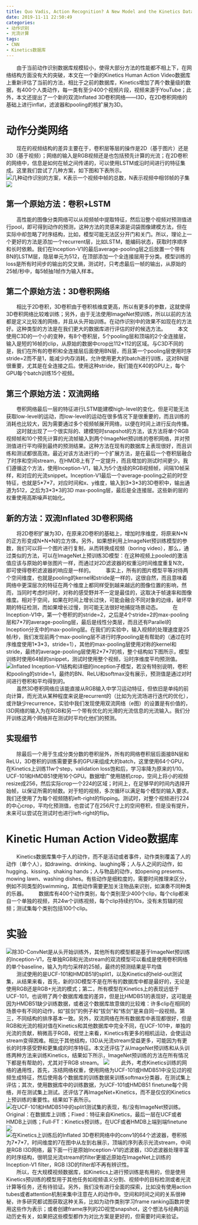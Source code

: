 ```yaml
---
title: Quo Vadis, Action Recognition? A New Model and the Kinetics Dataset (CVPR 2017)
date: 2019-11-11 22:50:49
categories: 
- 动作识别
- 光流计算
tags:
- CNN
- Kinetics数据库
---
```

&emsp;&emsp;由于当前动作识别数据库规模较小，使得大部分方法的性能都不相上下，在网络结构方面没有大的突破，本文在一个新的Kinetics Human Action Video数据库上重新评估了当前的方法，相比于之前的数据库，Kinetics增加了两个数量级的数据，有400个人类动作，每一类有至少400个视频片段，视频来源于YouTube；此外，本文还提出了一个新的双流Inflated 3D卷积网络——I3D，在2D卷积网络的基础上进行inflat，滤波器和pooling的核扩展为3D。
# 动作分类网络
&emsp;&emsp;现在的视频结构的差异主要在于，卷积层等层的操作是2D（基于图片）还是3D（基于视频）；网络的输入是RGB视频还是也包括预先计算的光流；在2D卷积的网络中，信息是如何在帧之间传递的，可以使用LSTM或沿时间进行的特征集成。这里我们尝试了几种方案，如下图和下表所示。
![](/images/I3D/fig_archi.png "几种动作识别的方案，K表示一个视频中帧的总数，N表示视频中相邻帧的子集")
![](/images/I3D/tab_archi.png "")
## 第一个原始方法：卷积+LSTM
&emsp;&emsp;高性能的图像分类网络可以从视频帧中提取特征，然后沿整个视频对预测值进行pool，即可得到动作的预测，这种方法的灵感来源是词袋图像建模方法，但在实际中却忽略了时序结构，比如，模型可能无法区分开门和关门。所以，理论上一个更好的方法是添加一个recurrent层，比如LSTM，能编码状态，获取时序顺序和长时依赖。我们在Inception-V1的最后average-pooling层之后放置一个带有BN的LSTM层，隐层单元为512，在顶部添加一个全连接层用于分类。模型训练的loss是所有时间步的输出的交叉熵，测试时，只考虑最后一帧的输出，从原始的25帧/秒中，每5帧抽1帧作为输入样本。
## 第二个原始方法：3D卷积网络
&emsp;&emsp;相比于2D卷积，3D卷积由于卷积核维度更高，所以有更多的参数，这就使得3D卷积网络比较难训练；另外，由于无法使用ImageNet预训练，所以以前的方法都是定义比较浅的网络，并且从头开始训练。在动作识别中的效果不如现在的方法好。这种类型的方法是在我们更大的数据库进行评估的好的候选方法。
&emsp;&emsp;本文使用C3D的一个小的变种，有8个卷积层，5个pooling层和顶端的2个全连接层，输入是短的16帧的clip，从原始的数据中crop出112\*112的区域。与C3D不同的是，我们在所有的卷积和全连接层后面使用BN层，而且第一个pooling层使用时序stride=2而不是1，能减少内存消耗，允许使用更大的batch进行训练，这对BN层很重要，尤其是在全连接之后。使用这种stride，我们能在K40的GPU上，每个GPU每个batch训练15个视频。
## 第三个原始方法：双流网络
&emsp;&emsp;卷积网络最后一层的特征进行LSTM能建模high-level的变化，但是可能无法获取low-level的运动，而low-level的运动在很多情况下是很重要的，而且训练的消耗也比较大，因为需要通过多个视频帧展开网络，以便在时间上进行反向传播。
&emsp;&emsp;这时就出现了一个很实际的、建模短时snapshot的方法，该方法将单个RGB视频帧和10个预先计算的光流帧输入到两个ImageNet预训练的卷积网络，并对预测值进行平均得到最终的预测结果。这种方法在现有的数据库上表现很好，而且训练和测试都很高效。最近对该方法进行的一个扩展方法，是在最后一个卷积层融合了时序和空间stream，在HMDB上有了一定提升，而且增加的测试时间更少。我们遵循这个方法，使用Inception-V1，输入为5个连续的RGB视频帧，间隔10帧采样，和对应的光流snippet。Inception-V1最后一个average-pooling之前的时空特征，也就是5\*7\*7，对应时间和x、y维度，输入到3\*3\*3的3D卷积中，输出通道为512，之后为3\*3\*3的3D max-pooling层，最后是全连接层。这些新的层的权重使用高斯噪声初始化。
## 新的方法：双流Inflated 3D卷积网络
&emsp;&emsp;将2D卷积扩展为3D，在原来2D卷积的基础上，增加时序维度，将原来N\*N的正方形变成N\*N\*N的立方体。另外，如果想利用上ImageNet预训练模型的参数，我们可以将一个图片进行复制，从而转换成视频（boring video），那么，通过类似的方法，可以在ImageNet上预训练3D模型：在这种视频上pooled的激活值应该与原始的单张图片一样，而通过对2D滤波器的权重沿时间维度重复N次，即可使得卷积滤波器的响应是一样的。
&emsp;&emsp;事实上，所有的图片模型平等对待两个空间维度，也就是pooling的kernel和stride是一样的，这很自然，而且意味着网络中更深层次的特征在两个维度上都同样受到越来越远的图像位置的影响，然而，当同时考虑时间时，对称的感受野并不一定是最佳的，这取决于帧速率和图像维度。相对于空间，如果在时间上增长过快，可能会融合不同对象的边缘，破坏早期的特征检测，而如果增长过慢，则可能无法很好地捕捉场景动态。
&emsp;&emsp;在Inception-V1中，第一个卷积的的stride=2，之后是4个stride=2的max-pooling层和7\*7的average-pooling层，最后是线性分类层，而且还有Parallel的Inception分支中的max-pooling层。在我们的实验中，输入视频的处理速度是25帧/秒，我们发现前两个max-pooling层不进行时序pooling是有帮助的（通过在时序维度使用1\*3\*3，stride=1），其他的max-pooling层使用对称的kernel和stride，最终的average-pooling层使用2\*7\*7的核，整个结构如下图所示，模型训练时使用64帧的snippet，测试时使用整个视频，沿时序维度平均预测值。
![](/images/I3D/fig_inflated.png "Inflated Inception-V1结构和详细的inception子模型，若没有特别说明，卷积和pooling的stride=1，最终的BN、ReLU和softmax没有展示，预测值是通过对时间进行卷积和平均得到的。")
&emsp;&emsp;虽然3D卷积网络应该能直接从RGB输入中学习运动特征，但依旧是单纯的前向计算，而光流从某种程度来说是recurrent的（比如为光流场进行迭代的优化），或许缺少recurrence，实验中我们发现使用双流网络（e图）的设置是有价值的，I3D网络的输入为在RGB和另一个带有优化的光滑的光流信息的光流输入。我们分开训练这两个网络并在测试时平均化他们的预测。
## 实现细节
&emsp;&emsp;除最后一个用于生成分类分数的卷积层外，所有的网络卷积层后面接BN层和ReLU，3D卷积的训练需要更多的GPU来组成大的batch，这里使用64个GPU，在Kinetics上训练11w个step，validation loss饱和后，学习率降为原来的1/10。UCF-101和HMDB51使用16个GPU。数据增广使用随机crop，空间上将小的视频resize成256，然后实际crop一个224的区域；时间上，在足够早的时间内选择开始帧，以保证所需的帧数。对于短的视频，多次循环以满足每个模型的输入要求。我们还使用了为每个视频随机left-right的flipping。测试时，对整个视频进行224的中心crop，平均化预测值，也尝试了在256尺寸上的空间卷积，但是没有提升，未来可以尝试在测试时也进行left-right的flip。
# Kinetic Human Action Video数据库
&emsp;&emsp;Kinetics数据库集中于人的动作，而不是活动或者事件，动作类别覆盖了人的动作（单个人），如drawing、drinking、laughing等；人与人之间的动作，如hugging、kissing、shaking hands；人与物品的动作，如opening presents、mowing lawn、washing dishes。有些动作是细粒度的，需要时间推理来区分，例如不同类型的swimming，其他动作需要更加关注物品来识别，如演奏不同种类的乐器。
&emsp;&emsp;数据库有400个动作类别，每个类别至少400个clip，每个clip都来自一个单独的视频，共24w个训练视频，每个clip持续约10s，没有未剪辑的视频；测试集每个类别包括100个clip。
# 实验
![](/images/I3D/tab_comp.png "除3D-ConvNet是从头开始训练外，其他所有的模型都是基于ImageNet预训练的Inception-V1，在单独RGB和光流stream的双流模型可以看成是使用卷积网络的单个baseline，输入为均匀采样的25帧，最终的预测结果是平均值")
&emsp;&emsp;测试使用的是UCF-101和HMDB51的split1，以及Kinetics的held-out测试集，从结果来看，首先，新的I3D模型不是在所有的数据库中都是最好的，无论是使用RGB还是RGB+光流的模式；第二，所有模型在Kinetics上的表现远低于UCF-101，也说明了两个数据库难度的差异，但是比HMDB51的表现好，这可能是因为HMDB51缺少训练数据，或者这个数据库故意做的比较难：许多clip在相同的场景中有不同的动作，如“拔剑”的例子和“拔剑”和“练剑”是来自同一段视频。第三，不同结构的排序基本一致。另外，双流网络在所有数据库中表现都很好，但是RGB和光流的相对值在Kinetics和其他数据库中完全不同，在UCF-101中，单独的光流的贡献，稍微高于RGB，视觉上来看，Kinetics有更多的相机运动，会使运动stream变得困难。相比于其他结构，I3D从光流stream受益更多，可能因为有更长的时序感受野和更集成的时序特征。本文还评估了从ImageNet预训练和从头训练两种方法来训练Kinetics，结果如下所示，ImageNet预训练的方法在所有情况下都是有帮助的，尤其对于RGB stream。
![](/images/I3D/tab_test.png "")
&emsp;&emsp;此外，考虑Kinetics训练的网络的通用性，首先，冻结网络权重，使用网络为UCF-101或HMDB51中没见过的视频生成特征，然后使用各个数据库的训练数据来训练softmax分类器，在测试集上评估；其次，使用数据库中的训练数据，为UCF-101或HMDB51 finetune每个网络，并在测试集上测试。还评估了再ImageNet+Kinetics，而不是仅仅的Kinetics上预训练的重要性。结果如下表所示。
![](/images/I3D/tab_split1.png "在UCF-101和HMDB51中的split1测试集的表现，有/没有ImageNet预训练。Original：在数据库上训练；Fixed：特征来自Kinetics，最后一层在UCF或者HMDB上训练；Full-FT：Kinetics预训练，在UCF或者HMDB上端到端finetune")
![](/images/I3D/tab_state.png "")
![](/images/I3D/fig_vis.png "在Kinetics上训练后的Inflated 3D卷积网络中的conv1的64个滤波器，卷积核为7\*7\*7，时间维度的7在图中从左到右展示，顶端的序列表示光流stream，中间是RGB I3D网络，最下面一行是原始Inception-V1的滤波器，I3D滤波器处理丰富的时序结构，很明显光流stream的filter更接近原始在ImageNet上训练的Inception-V1 filter，RGB I3D的filter却不再有辨识性。")
&emsp;&emsp;所以，在大规模视频数据库，如Kinetics上进行预训练是有用的，但是使用Kinetics预训练的模型用于其他任务如视频语义分割、视频中的目标检测或者光流计算等任务，还有待验证。另外，我们没有进行全面的探索，比如没有使用action tubes或者attention机制来集中注意在人的动作中。空间和时间之间的关系很神秘，许多研究都试图获取这种关系，比如为动作类别学习frame ranking函数并使用这些作为表示；或者创建frame序列的2D视觉snapshot，这个想法与经典的运动历史有关，如果把这些模型都作为对比方案是更好的，但需要时间来验证。